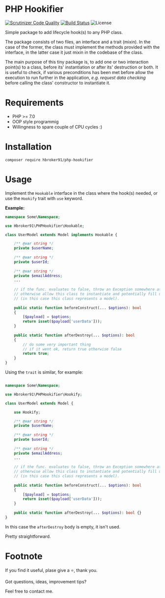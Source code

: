 PHP Hookifier 
=======================

[![Scrutinizer Code Quality](https://scrutinizer-ci.com/g/Hbroker/php-hookifier/badges/quality-score.png?b=master)](https://scrutinizer-ci.com/g/Hbroker/php-hookifier/?branch=master)
[![Build Status](https://scrutinizer-ci.com/g/Hbroker/php-hookifier/badges/build.png?b=master)](https://scrutinizer-ci.com/g/Hbroker/php-hookifier/build-status/master) 
![License](https://img.shields.io/github/license/hbroker91/php-hookifier?style=flat-square)

Simple package to add lifecycle hook(s) to any PHP class.

The package consists of two files, an interface and a trait (mixin). In the case of the former, the class must implement the
methods provided with the interface, in the latter case it just mixin in the codebase of the class.

The main purpose of this tiny package is, to add one or two interaction point(s) to a class, before its' instantiation or after its' destruction or both. 
It is useful to check, if various preconditions has been met before allow the execution to run further in the application, _e.g. request data checking_ before calling the class' constructor to instantiate it. 

Requirements
============

* PHP >= 7.0
* OOP style programmig
* Willingness to spare couple of CPU cycles :)

Installation
============
    composer require hbroker91/php-hookifier
Usage
=====
Implement the ```Hookable``` interface in the class where the hook(s) needed, or use the ```Hookify``` trait with ```use``` keyword.

**Example:**
```php
namespace Some\Namespace;

use Hbroker91\PHPHookifier\Hookable;

class UserModel extends Model implements Hookable {

    /** @var string */
    private $userName;
    
    /** @var string */
    private $userId;
    
    /** @var string */
    private $emailAddress;
    ...
    
    // if the func. evaluates to false, throw an Exception somewhere at application's boot
    // otherwise allow this class to instantiate and potentially fill up with data 
    // (in this case this class represents a model).
        
    public static function beforeConstruct(... $options): bool 
    {
        [$payload] = $options;
        return isset($payload['userData']));
    }
    
    public static function afterDestroy(... $options): bool
    {
        // do some very important thing
        // if it went ok, return true otherwise false
        return true;
    }
}
```
Using the ```trait``` is similar, for example:
```php

namespace Some\Namespace;

use Hbroker91\PHPHookifier\Hookify;

class UserModel extends Model {

    use Hookify;

    /** @var string */
    private $userName;
    
    /** @var string */
    private $userId;
    
    /** @var string */
    private $emailAddress;
    ...
    
    // if the func. evaluates to false, throw an Exception somewhere at application's boot
    // otherwise allow this class to instantiate and potentially fill up with data 
    // (in this case this class represents a model).
        
    public static function beforeConstruct(... $options): bool 
    {
        [$payload] = $options;
        return isset($payload['userData']));
    }
    
    public static function afterDestroy(... $options): bool {}
}
```
In this case the ```afterDestroy``` body is empty, it isn't used.

Pretty straightforward.

Footnote
=======

If you find it useful, plase give a :star:, thank you.

Got questions, ideas, improvement tips? 

Feel free to contact me.


